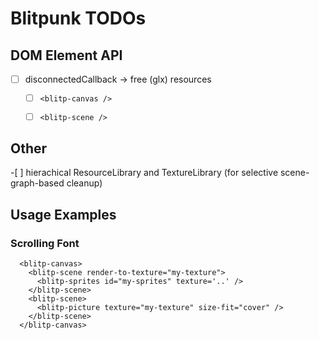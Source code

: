 Blitpunk TODOs
==============

DOM Element API
---------------

- [ ] disconnectedCallback -> free (glx) resources
  - [ ] `<blitp-canvas />`
  - [ ] `<blitp-scene />`


Other
-----

-[ ] hierachical ResourceLibrary and TextureLibrary (for selective scene-graph-based cleanup)


Usage Examples
--------------

### Scrolling Font

```
  <blitp-canvas>
    <blitp-scene render-to-texture="my-texture">
      <blitp-sprites id="my-sprites" texture='..' />
    </blitp-scene>
    <blitp-scene>
      <blitp-picture texture="my-texture" size-fit="cover" />
    </blitp-scene>
  </blitp-canvas>
```

